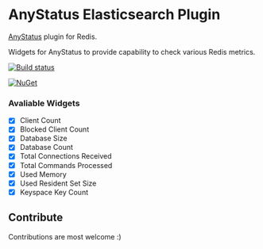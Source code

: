 # AnyStatus Elasticsearch Plugin
[AnyStatus](https://www.anystat.us) plugin for Redis.

Widgets for AnyStatus to provide capability to check various Redis metrics.

[![Build status](https://ci.appveyor.com/api/projects/status/vjr2x2lv2m1sc3tf?svg=true)](https://ci.appveyor.com/project/fatihboy/anystatusredis)

[![NuGet](https://img.shields.io/nuget/v/AnyStatus.Plugins.Redis.svg)](https://www.nuget.org/packages/AnyStatus.Plugins.Redis/)

### Avaliable Widgets

-  [x] Client Count
-  [x] Blocked Client Count
-  [x] Database Size
-  [x] Database Count
-  [x] Total Connections Received
-  [x] Total Commands Processed
-  [x] Used Memory
-  [x] Used Resident Set Size
-  [x] Keyspace Key Count

## Contribute

Contributions are most welcome :)